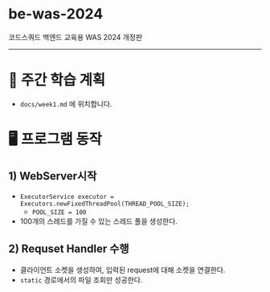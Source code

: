# be-was-2024
코드스쿼드 백엔드 교육용 WAS 2024 개정판

---

# 📖 주간 학습 계획
- ```docs/week1.md``` 에 위치합니다.

# 🖥️ 프로그램 동작

## 1) WebServer시작
- ```ExecutorService executor = Executors.newFixedThreadPool(THREAD_POOL_SIZE);```
  - ```POOL_SIZE = 100```
- 100개의 스레드를 가질 수 있는 스레드 풀을 생성한다.

## 2) Requset Handler 수행
- 클라이언트 소켓을 생성하여, 입력된 request에 대해 소켓을 연결한다.
- ```static``` 경로에서의 파일 조회만 성공한다.